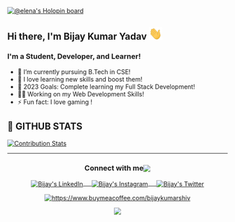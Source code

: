 <!-- REMODIFYING WHOLE README SOON -->
[![@elena's Holopin board](https://holopin.io/api/user/board?user=elena)](https://holopin.io/@elena)
## Hi there, I'm Bijay Kumar Yadav <img src="https://raw.githubusercontent.com/ABSphreak/ABSphreak/master/gifs/Hi.gif" width="30px">

### I'm a Student, Developer, and Learner!
- 🔭 I’m currently pursuing B.Tech in CSE!
- 🌱 I love learning new skills and boost them!
- 🥅 2023 Goals: Complete learning my Full Stack Development!
- 👨‍💻 Working on my Web Development Skills!
- ⚡ Fun fact: I love gaming !


## 📝 GITHUB STATS

[![Contribution Stats](https://github-contribution-stats.vercel.app/api/?username=bijaykumarshiv)](https://github.com/bijaykumarshiv/github-contribution-stats/) 

---

<h3 align="center">Connect with me<img align="center" src="https://github.com/rajput2107/rajput2107/blob/master/Assets/Handshake.gif" height="33px" /></h3> 
<p align="center">
 <a href="https://www.linkedin.com/in/bijay-kumar-522938237/" target="blank">
  <img align="center" alt="Bijay's LinkedIn" width="30px" height="30px" src="https://www.vectorlogo.zone/logos/linkedin/linkedin-icon.svg" /> &nbsp; &nbsp;
 </a>
 <a href="https://instagram.com/bijay____kumar?igshid=MzNlNGNkZWQ4Mg==" target="blank">
  <img align="center" alt="Bijay's Instagram" width="30px" height="30px" src="https://www.vectorlogo.zone/logos/instagram/instagram-icon.svg" /> &nbsp; &nbsp;
 </a>
 
 <a href="https://www.facebook.com/bijaykumar.yadav.1213" target="blank">
  <img align="center" alt="Bijay's Twitter" width="30px" height="30px" src="https://www.vectorlogo.zone/logos/facebook/facebook-official.svg" />
 </a> <br />
 <p align="center"><a href="https://www.buymeacoffee.com/Bijaykumaryadav"> <img align="center" src="https://cdn.buymeacoffee.com/buttons/v2/default-yellow.png" height="50" width="210" alt="https://www.buymeacoffee.com/bijaykumarshiv" /></a></p> 
 <p align="center">
   <img src="https://profile-counter.glitch.me/bijaykumarshiv/count.svg" />
  </p>


